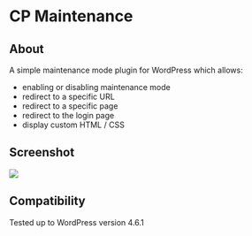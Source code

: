 # CP Maintenance

## About
A simple maintenance mode plugin for WordPress which allows:

- enabling or disabling maintenance mode
- redirect to a specific URL
- redirect to a specific page
- redirect to the login page
- display custom HTML / CSS

## Screenshot
![](http://i.imgur.com/bJ1Uof1.png)

## Compatibility
Tested up to WordPress version 4.6.1